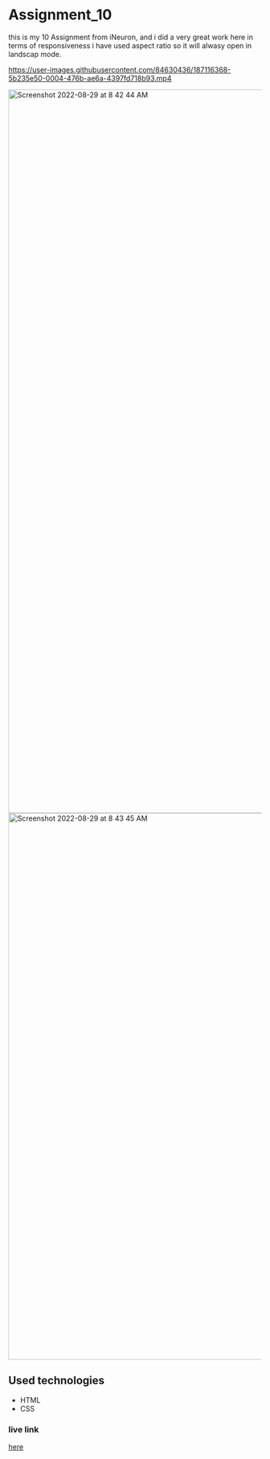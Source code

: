 # Assignment_10
this is my 10 Assignment from iNeuron, and i did a very great work here in terms of responsiveness i have used aspect ratio so it will alwasy open in landscap mode.

https://user-images.githubusercontent.com/84630436/187116368-5b235e50-0004-476b-ae6a-4397fd718b93.mp4

<img width="1440" alt="Screenshot 2022-08-29 at 8 42 44 AM" src="https://user-images.githubusercontent.com/84630436/187115783-5b8310ad-a2fa-4ea9-adb6-710889f8e155.png">
<img width="1088" alt="Screenshot 2022-08-29 at 8 43 45 AM" src="https://user-images.githubusercontent.com/84630436/187115861-dda92f7a-fef9-4b1d-a7fe-9faf1dab06c2.png">

## Used technologies
- HTML  
- CSS
### live link 
[here](https://effortless-kataifi-999dd9.netlify.app/)




